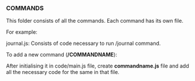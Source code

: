 ### COMMANDS

This folder consists of all the commands. Each command has its own file.

For example:

journal.js: Consists of code necessary to run /journal command.

To add a new command (**/COMMANDNAME**):

After initialising it in code/main.js file, create **commandname.js** file and add all the necessary code for the same in that file.
